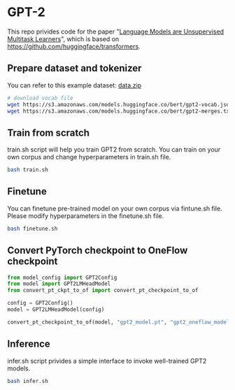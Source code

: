 # GPT-2

This repo privides code for the paper "[Language Models are Unsupervised Multitask Learners](https://blog.openai.com/better-language-models/)", which is based on https://github.com/huggingface/transformers.

## Prepare dataset and tokenizer
You can refer to this example dataset: [data.zip](https://oneflow-public.oss-cn-beijing.aliyuncs.com/datasets/BERT-pytorch/sampledataset/data.zip)

```bash
# download vocab file
wget https://s3.amazonaws.com/models.huggingface.co/bert/gpt2-vocab.json
wget https://s3.amazonaws.com/models.huggingface.co/bert/gpt2-merges.txt
```

## Train from scratch
train.sh script will help you train GPT2 from scratch. You can train on your own corpus and change hyperparameters in train.sh file.
```bash
bash train.sh
```

## Finetune
You can finetune pre-trained model on your own corpus via fintune.sh file. Please modify hyperparameters in the finetune.sh file.

```bash
bash finetune.sh
```

## Convert PyTorch checkpoint to OneFlow checkpoint
```python
from model_config import GPT2Config
from model import GPT2LMHeadModel
from convert_pt_ckpt_to_of import convert_pt_checkpoint_to_of

config = GPT2Config()
model = GPT2LMHeadModel(config)

convert_pt_checkpoint_to_of(model, "gpt2_model.pt", "gpt2_oneflow_model")
```

## Inference
infer.sh script privides a simple interface to invoke well-trained GPT2 models.
```bash
bash infer.sh
```